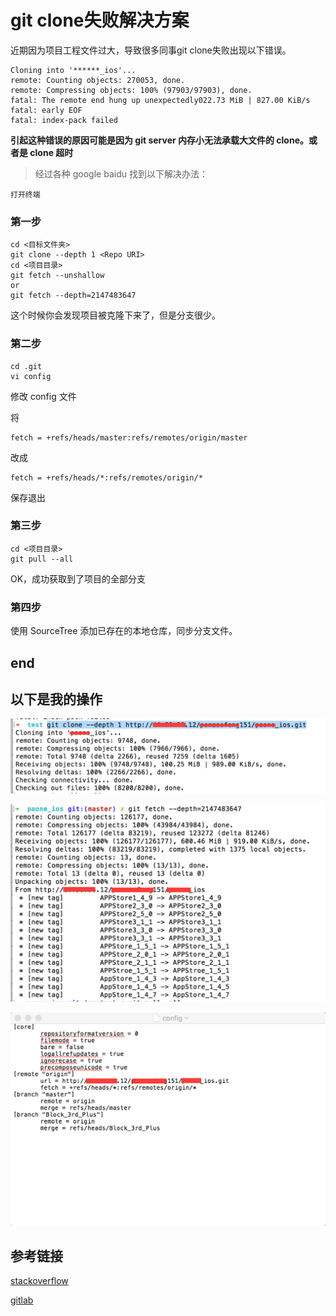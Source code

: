 # git clone失败解决方案

近期因为项目工程文件过大，导致很多同事git clone失败出现以下错误。

	Cloning into '******_ios'...
	remote: Counting objects: 270053, done.
	remote: Compressing objects: 100% (97903/97903), done.
	fatal: The remote end hung up unexpectedly022.73 MiB | 827.00 KiB/s    
	fatal: early EOF
	fatal: index-pack failed

**引起这种错误的原因可能是因为 git server 内存小无法承载大文件的 clone。或者是 clone 超时**

>经过各种 google baidu 找到以下解决办法：

`打开终端`
### 第一步
	cd <目标文件夹>
	git clone --depth 1 <Repo URI>
	cd <项目目录>
	git fetch --unshallow
	or
	git fetch --depth=2147483647

这个时候你会发现项目被克隆下来了，但是分支很少。
### 第二步
	cd .git
	vi config
修改 config 文件

将 
	
	fetch = +refs/heads/master:refs/remotes/origin/master
改成

	fetch = +refs/heads/*:refs/remotes/origin/*
保存退出

### 第三步
	cd <项目目录>
	git pull --all
OK，成功获取到了项目的全部分支

### 第四步
使用 SourceTree 添加已存在的本地仓库，同步分支文件。	

## end
	
	
## 以下是我的操作
![截图1](0.png)

![截图2](1.png)

![截图3](2.png)

## 参考链接

[stackoverflow](http://stackoverflow.com/questions/21277806/fatal-early-eof-fatal-index-pack-failed/29355320)

[gitlab](https://gitlab.com/gitlab-org/gitlab-ce/issues/232)
	

	
	